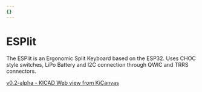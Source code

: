 ```yaml
---
{}
---
```

# ESPlit

The ESPlit is an Ergonomic Split Keyboard based on the ESP32. Uses CHOC style switches, LiPo Battery and I2C connection through QWIC and TRRS connectors. 

[v0.2-alpha - KICAD Web view from KiCanvas](https://kicanvas.org/?github=https://github.com/PabloOyarzo/ESPlit/blob/f03de27275e5d2c74a1ab2e2412ca9cb5b31ff47/split_keyboard.kicad_pro)
